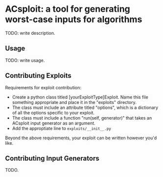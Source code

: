 ACsploit: a tool for generating worst-case inputs for algorithms
=======================================================================

TODO: write description.

Usage
-----

TODO: write usage.

Contributing Exploits
---------------------

Requirements for exploit contribution:

- Create a python class titled [yourExploitType]Exploit. Name this file something appropriate and place it in the "exploits" directory.
- The class must include an attribute titled "options", which is a dictionary of all the options specific to your exploit. 
- The class must include a function "run(self, generator)" that takes an ACsploit input generator as an argument.
- Add the approptiate line to `exploits/__init__.py`

Beyond the above requirements, your exploit can be written however you'd like.

Contributing Input Generators
-----------------------------

TODO.
